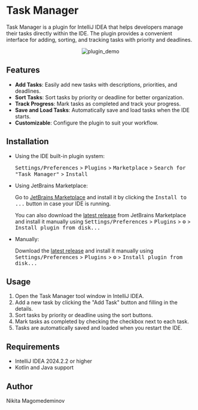 # Task Manager

Task Manager is a plugin for IntelliJ IDEA that helps developers manage their tasks directly within the IDE. The plugin provides a convenient interface for adding, sorting, and tracking tasks with priority and deadlines.

<p align="center">
  <img src="https://github.com/user-attachments/assets/3f948ccc-1cb5-4f99-baed-994c3b36595e" alt="plugin_demo">
</p>


## Features

- **Add Tasks**: Easily add new tasks with descriptions, priorities, and deadlines.
- **Sort Tasks**: Sort tasks by priority or deadline for better organization.
- **Track Progress**: Mark tasks as completed and track your progress.
- **Save and Load Tasks**: Automatically save and load tasks when the IDE starts.
- **Customizable**: Configure the plugin to suit your workflow.

## Installation

- Using the IDE built-in plugin system:

  <kbd>Settings/Preferences</kbd> > <kbd>Plugins</kbd> > <kbd>Marketplace</kbd> > <kbd>Search for "Task Manager"</kbd> > <kbd>Install</kbd>

- Using JetBrains Marketplace:

  Go to [JetBrains Marketplace](https://plugins.jetbrains.com/plugin/MARKETPLACE_ID) and install it by clicking the <kbd>Install to ...</kbd> button in case your IDE is running.

  You can also download the [latest release](https://plugins.jetbrains.com/plugin/MARKETPLACE_ID/versions) from JetBrains Marketplace and install it manually using <kbd>Settings/Preferences</kbd> > <kbd>Plugins</kbd> > <kbd>⚙️</kbd> > <kbd>Install plugin from disk...</kbd>

- Manually:

  Download the [latest release](https://github.com/Kreativshikkk/Task-manager-plugin/releases/latest) and install it manually using <kbd>Settings/Preferences</kbd> > <kbd>Plugins</kbd> > <kbd>⚙️</kbd> > <kbd>Install plugin from disk...</kbd>

## Usage

1. Open the Task Manager tool window in IntelliJ IDEA.
2. Add a new task by clicking the "Add Task" button and filling in the details.
3. Sort tasks by priority or deadline using the sort buttons.
4. Mark tasks as completed by checking the checkbox next to each task.
5. Tasks are automatically saved and loaded when you restart the IDE.

## Requirements

- IntelliJ IDEA 2024.2.2 or higher
- Kotlin and Java support

## Author

Nikita Magomedeminov
